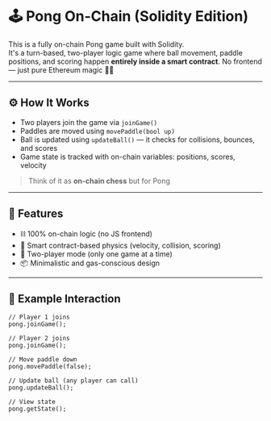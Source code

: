 # 🕹️ Pong On-Chain (Solidity Edition)

This is a fully on-chain Pong game built with Solidity.  
It's a turn-based, two-player logic game where ball movement, paddle positions, and scoring happen **entirely inside a smart contract**. No frontend — just pure Ethereum magic 🧙‍♂️

---

## ⚙️ How It Works

- Two players join the game via `joinGame()`
- Paddles are moved using `movePaddle(bool up)`  
- Ball is updated using `updateBall()` — it checks for collisions, bounces, and scores
- Game state is tracked with on-chain variables: positions, scores, velocity 

> Think of it as **on-chain chess** but for Pong 

---

## 🚀 Features

- ⛓️ 100% on-chain logic (no JS frontend) 
- 🧠 Smart contract-based physics (velocity, collision, scoring)
- 👥 Two-player mode (only one game at a time)
- 📦 Minimalistic and gas-conscious design

---

## 🧪 Example Interaction

```solidity
// Player 1 joins
pong.joinGame();

// Player 2 joins
pong.joinGame();

// Move paddle down
pong.movePaddle(false);

// Update ball (any player can call)
pong.updateBall();

// View state
pong.getState();
